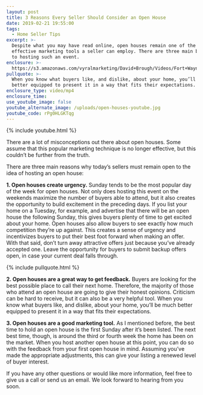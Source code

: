 ```yaml
---
layout: post
title: 3 Reasons Every Seller Should Consider an Open House
date: 2019-02-21 19:55:00
tags:
  - Home Seller Tips
excerpt: >-
  Despite what you may have read online, open houses remain one of the most
  effective marketing tools a seller can employ. There are three main benefits
  to hosting such an event.
enclosure: >-
  https://s3.amazonaws.com/vyralmarketing/David+Brough/Videos/Fort+Wayne+Real+Estate-+3+Reasons+Every+Seller+Should+Consider+an+Open+House.mp4
pullquote: >-
  When you know what buyers like, and dislike, about your home, you’ll be much
  better equipped to present it in a way that fits their expectations.
enclosure_type: video/mp4
enclosure_time:
use_youtube_image: false
youtube_alternate_image: /uploads/open-houses-youtube.jpg
youtube_code: rPg0HLGKTqg
---
```


{% include youtube.html %}

There are a lot of misconceptions out there about open houses. Some assume that this popular marketing technique is no longer effective, but this couldn’t be further from the truth.

There are three main reasons why today’s sellers must remain open to the idea of hosting an open house:

**1. Open houses create urgency.** Sunday tends to be the most popular day of the week for open houses. Not only does hosting this event on the weekends maximize the number of buyers able to attend, but it also creates the opportunity to build excitement in the preceding days. If you list your home on a Tuesday, for example, and advertise that there will be an open house the following Sunday, this gives buyers plenty of time to get excited about your home. Open houses also allow buyers to see exactly how much competition they’re up against. This creates a sense of urgency and incentivizes buyers to put their best foot forward when making an offer. With that said, don’t turn away attractive offers just because you’ve already accepted one. Leave the opportunity for buyers to submit backup offers open, in case your current deal falls through.

{% include pullquote.html %}

**2. Open houses are a great way to get feedback.** Buyers are looking for the best possible place to call their next home. Therefore, the majority of those who attend an open house are going to give their honest opinions. Criticism can be hard to receive, but it can also be a very helpful tool. When you know what buyers like, and dislike, about your home, you’ll be much better equipped to present it in a way that fits their expectations.

**3. Open houses are a good marketing tool.** As I mentioned before, the best time to hold an open house is the first Sunday after it’s been listed. The next best time, though, is around the third or fourth week the home has been on the market. When you host another open house at this point, you can do so with the feedback from your first open house in mind. Assuming you’ve made the appropriate adjustments, this can give your listing a renewed level of buyer interest.

If you have any other questions or would like more information, feel free to give us a call or send us an email. We look forward to hearing from you soon.